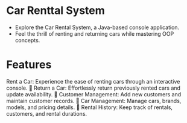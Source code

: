 # Car Renttal System

- Explore the Car Rental System, a Java-based console application.
- Feel the thrill of renting and returning cars while mastering OOP concepts.

# Features
Rent a Car: Experience the ease of renting cars through an interactive console. 🔁 Return a Car: Effortlessly return previously rented cars and update availability. 👥 Customer Management: Add new customers and maintain customer records. 🚗 Car Management: Manage cars, brands, models, and pricing details. 📝 Rental History: Keep track of rentals, customers, and rental durations.
